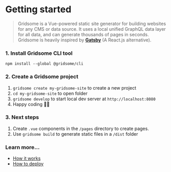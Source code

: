 # Getting started
> Gridsome is a Vue-powered static site generator for building websites for any CMS or data source. It uses a local unified GraphQL data layer for all data, and can generate thousands of pages in seconds. Gridsome is heavily inspired by **[Gatsby](https://gatsbyjs.org)** (A React.js alternative).


### 1. Install Gridsome CLI tool

`npm install --global @gridsome/cli`

### 2. Create a Gridsome project

1. `gridsome create my-gridsome-site` to create a new project </li>
2. `cd my-gridsome-site` to open folder
3. `gridsome develop` to start local dev server at `http://localhost:8080`
4. Happy coding 🎉🙌

### 3. Next steps

1. Create `.vue` components in the `/pages` directory to create pages.
2. Use `gridsome build` to generate static files in a `/dist` folder

### Learn more...

- [How it works](/docs/how-it-works)
- [How to deploy](/docs/deployment)
